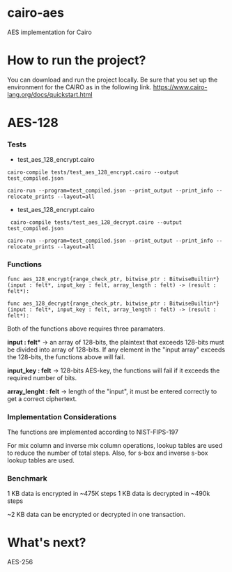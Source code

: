 # cairo-aes
AES implementation for Cairo

# How to run the project?

You can download and run the project locally. 
Be sure that you set up the environment for the CAIRO as in the following link.
https://www.cairo-lang.org/docs/quickstart.html


# AES-128

### Tests

- test_aes_128_encrypt.cairo

`cairo-compile tests/test_aes_128_encrypt.cairo --output test_compiled.json`

`cairo-run --program=test_compiled.json --print_output --print_info --relocate_prints --layout=all`

- test_aes_128_encrypt.cairo

` cairo-compile tests/test_aes_128_decrypt.cairo --output test_compiled.json`

`cairo-run --program=test_compiled.json --print_output --print_info --relocate_prints --layout=all`

### Functions

`func aes_128_encrypt{range_check_ptr, bitwise_ptr : BitwiseBuiltin*}(input : felt*, input_key : felt, array_length : felt) -> (result : felt*):`

`func aes_128_decrypt{range_check_ptr, bitwise_ptr : BitwiseBuiltin*}(input : felt*, input_key : felt, array_length : felt) -> (result : felt*):`

Both of the functions above requires three paramaters.

**input : felt*** -> an array of 128-bits, the plaintext that exceeds 128-bits must be divided into array of 128-bits. If any element in the "input array"
exceeds the 128-bits, the functions above will fail.

**input_key : felt** -> 128-bits AES-key, the functions will fail if it exceeds the required number of bits.

**array_lenght : felt** -> length of the "input", it must be entered correctly to get a correct ciphertext.

### Implementation Considerations

The functions are implemented according to NIST-FIPS-197

For mix column and inverse mix column operations, lookup tables are used to reduce the number of total steps.
Also, for s-box and inverse s-box lookup tables are used.

### Benchmark

1 KB data is encrypted in ~475K steps
1 KB data is decrypted in ~490k steps

~2 KB data can be encrypted or decrypted in one transaction.

# What's next?
AES-256
